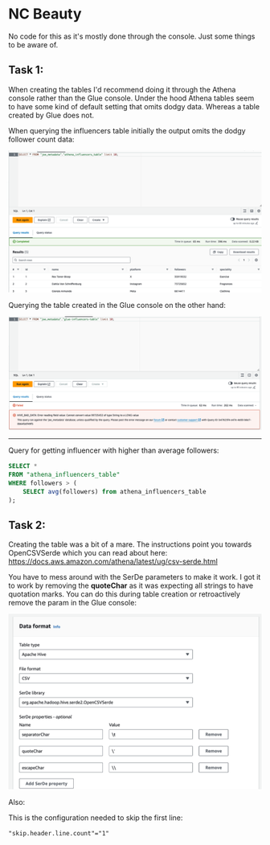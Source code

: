 # NC Beauty

No code for this as it's mostly done through the console. Just some things to be aware of.

## Task 1:

When creating the tables I'd recommend doing it through the Athena console rather than the Glue console. Under the hood Athena tables seem to have some kind of default setting that omits dodgy data. Whereas a table created by Glue does not.

When querying the influencers table initially the output omits the dodgy follower count data:

![Athena influencer query](./images/querying_athena_influencer_table.png)

Querying the table created in the Glue console on the other hand:

![Glue influencer query](./images/querying_glue_influencer_table.png)

---

Query for getting influencer with higher than average followers:

```sql
SELECT *
FROM "athena_influencers_table"
WHERE followers > (
    SELECT avg(followers) from athena_influencers_table
);
```

## Task 2:

Creating the table was a bit of a mare. The instructions point you towards OpenCSVSerde which you can read about here: https://docs.aws.amazon.com/athena/latest/ug/csv-serde.html

You have to mess around with the SerDe parameters to make it work. I got it to work by removing the **quoteChar** as it was expecting all strings to have quotation marks. You can do this during table creation or retroactively remove the param in the Glue console:

![OpenCSVSerde params](./images/OpenCSVSerde_params.png)

Also:

This is the configuration needed to skip the first line:

```txt
"skip.header.line.count"="1"
```
